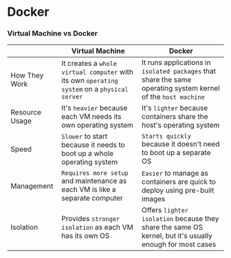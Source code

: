 # Docker

### Virtual Machine vs Docker
|       |  Virtual Machine  |  Docker  |
|-------|-------|-------|
|How They Work|It creates a `whole virtual computer` with its own `operating system` on a `physical server`|It runs applications in `isolated packages` that share the same operating system kernel of the `host machine`|
|Resource Usage|It's `heavier` because each VM needs its own operating system|It's `lighter` because containers share the host's operating system|
|Speed|`Slower` to start because it needs to boot up a whole operating system|`Starts quickly` because it doesn't need to boot up a separate OS|
|Management|`Requires more setup` and maintenance as each VM is like a separate computer|`Easier` to manage as containers are quick to deploy using pre-built images|
|Isolation|Provides `stronger isolation` as each VM has its own OS|Offers `lighter isolation` because they share the same OS kernel, but it's usually enough for most cases|
